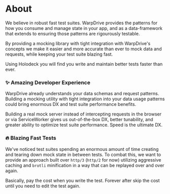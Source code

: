 # About

We believe in robust fast test suites. WarpDrive provides the patterns for how you consume and manage state in your app, and as a data-framework that extends to ensuring those patterns are rigourously testable.

By providing a mocking library with tight integration with WarpDrive's concepts we make it easier and more accurate than ever to mock data and requests, while keeping your test suite blazing fast.

Using Holodeck you will find you write and maintain better tests faster than ever.

### ✨ Amazing Developer Experience

WarpDrive already understands your data schemas and request patterns. Building a mocking utility with tight integration into your data usage patterns could bring enormous DX and test suite performance benefits.

Building a real mock server instead of intercepting requests in the browser or via ServiceWorker gives us out-of-the-box DX, better tunability, and greater ability to optimize test suite performance. Speed is the ultimate DX.

### 🔥 Blazing Fast Tests

We've noticed test suites spending an enormous amount of time creating and tearing down mock state in between tests. To combat this, we want to provide
an approach built over `http/3` (`http/2` for now) utilizing aggressive caching
and `brotli` minification in a way that can be replayed over and over again.

Basically, pay the cost when you write the test. Forever after skip the cost until you need to edit the test again.
